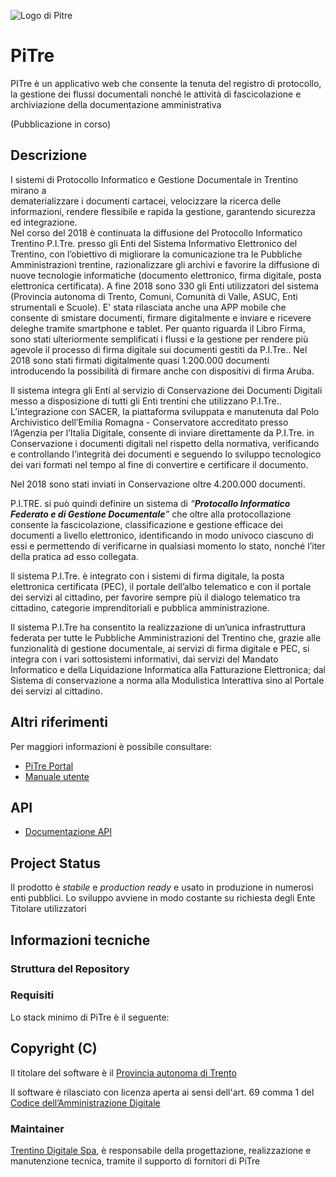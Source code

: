 ![Logo di Pitre](https://www.pi3.it/imageserver/infotnprojects/PI3/common/img/Logo-P3-top.png)

# PiTre

PITre è un applicativo web che consente la tenuta del registro di protocollo, la gestione dei flussi documentali nonché le attività di fascicolazione e archiviazione della documentazione amministrativa 

(Pubblicazione in corso)


## Descrizione
I sistemi di Protocollo Informatico e Gestione Documentale in Trentino mirano a  
dematerializzare i documenti cartacei, velocizzare la ricerca delle informazioni, 
rendere flessibile e rapida la gestione, garantendo sicurezza ed integrazione.  
Nel corso del 2018 è continuata la diffusione del Protocollo Informatico Trentino P.I.Tre. 
presso gli Enti del Sistema Informativo Elettronico del Trentino, con l’obiettivo di migliorare 
la comunicazione tra le Pubbliche Amministrazioni trentine, razionalizzare gli archivi e favorire 
la diffusione di nuove tecnologie informatiche (documento elettronico, firma digitale, posta 
elettronica certificata). A fine 2018 sono 330 gli Enti utilizzatori del sistema (Provincia autonoma di Trento, 
Comuni, Comunità di Valle, ASUC, Enti strumentali e Scuole).
E' stata rilasciata anche una APP mobile che consente di smistare documenti, firmare digitalmente e 
inviare e ricevere deleghe tramite smartphone e tablet. 
Per quanto riguarda il Libro Firma, sono stati ulteriormente semplificati i flussi e la gestione per 
rendere più agevole il processo di firma digitale sui documenti gestiti da P.I.Tre.. Nel 2018 sono stati 
firmati digitalmente quasi 1.200.000 documenti introducendo la possibilità di firmare anche con dispositivi di firma Aruba.

Il sistema integra gli Enti al servizio di Conservazione dei Documenti Digitali messo a disposizione 
di tutti gli Enti trentini che utilizzano P.I.Tre.. L’integrazione con SACER, la piattaforma sviluppata 
e manutenuta dal Polo Archivistico dell’Emilia Romagna - Conservatore accreditato presso l’Agenzia per l’Italia Digitale,
consente di inviare direttamente da P.I.Tre. in Conservazione i documenti digitali nel rispetto della normativa,
verificando e controllando l’integrità dei documenti e seguendo lo sviluppo tecnologico dei vari formati nel tempo 
al fine di convertire e certificare il documento.

Nel 2018 sono stati inviati in Conservazione oltre 4.200.000 documenti.

P.I.TRE. si può quindi definire un sistema di _“__**Protocollo Informatico
Federato e di Gestione Documentale**__”_ che oltre alla protocollazione
consente la fascicolazione, classificazione e gestione efficace dei
documenti a livello elettronico, identificando in modo univoco ciascuno di
essi e permettendo di verificarne in qualsiasi momento lo stato, nonché
l’iter della pratica ad esso collegata.

Il sistema P.I.Tre. è integrato con i sistemi di firma digitale, la posta
elettronica certificata (PEC), il portale dell’albo telematico e con il
portale dei servizi al cittadino, per favorire sempre più il dialogo
telematico tra cittadino, categorie imprenditoriali e pubblica
amministrazione.

Il sistema P.I.Tre ha consentito la realizzazione di un’unica
infrastruttura federata per tutte le Pubbliche Amministrazioni del
Trentino che, grazie alle funzionalità di gestione documentale, ai servizi
di firma digitale e PEC, si integra con i vari sottosistemi informativi,
dai servizi del Mandato Informatico e della Liquidazione Informatica alla
Fatturazione Elettronica; dal Sistema di conservazione a norma alla
Modulistica Interattiva sino al Portale dei servizi al cittadino.




## Altri riferimenti

Per maggiori informazioni è possibile consultare: 

 * [PiTre Portal](https://www.pi3.it/portal/server.pt/community/pitre_portal/791)
 * [Manuale utente](https://www.pi3.it/portal/server.pt/community/pitre_portal/791)

## API 

 * [Documentazione API](https://www.pi3.it/portal/server.pt/community/pitre_portal/791)


## Project Status

Il prodotto è *stabile* e *production ready* e usato in produzione in numerosi enti pubblici. 
Lo sviluppo avviene in modo costante su richiesta degli Ente Titolare utilizzatori

## Informazioni tecniche


### Struttura del Repository



### Requisiti

Lo stack minimo di PiTre è il seguente:
 


## Copyright (C)

Il titolare del software è il [Provincia autonoma di Trento](https://www.provincia.trento.it)

Il software è rilasciato con licenza aperta ai sensi dell'art. 69 comma 1 del [Codice dell’Amministrazione Digitale](https://cad.readthedocs.io/)

### Maintainer

[Trentino Digitale Spa](https://www.trentinodigitale.it/), è responsabile della progettazione, realizzazione e manutenzione tecnica, tramite il supporto di fornitori di PiTre



